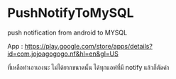 # PushNotifyToMySQL
push notification from android to MYSQL

App : https://play.google.com/store/apps/details?id=com.jojoagogogo.nf&hl=en&gl=US

ที่เหลือทำเอาเองนะ ไม่ได้ยากขนาดนั้น ได้ทุกแอฟที่มี notify แล้วก็ตัดคำ
